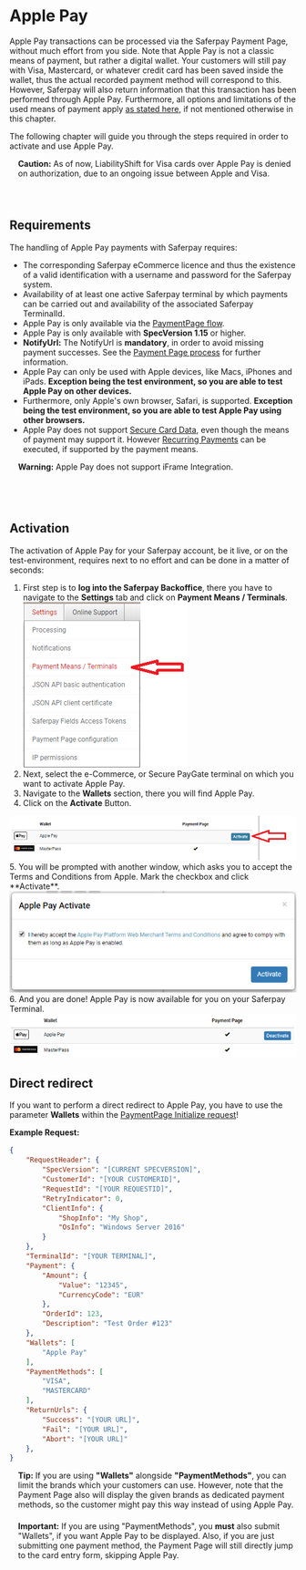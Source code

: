 # Apple Pay

Apple Pay transactions can be processed via the Saferpay Payment Page, without much effort from you side. Note that Apple Pay is not a classic means of payment, but rather a digital wallet. Your customers will still pay with Visa, Mastercard, or whatever credit card has been saved inside the wallet, thus the actual recorded payment method will correspond to this. However, Saferpay will also return information that this transaction has been performed through Apple Pay. Furthermore, all options and limitations of the used means of payment apply [as stated here](index.html#pm-functions), if not mentioned otherwise in this chapter.

The following chapter will guide you through the steps required in order to activate and use Apple Pay.

<div class="danger" style="min-height: 75px;">
  <span class="glyphicon glyphicon-remove-sign" style="color: rgb(224, 122, 105);font-size: 55px;height: 75px;float: left;margin-right: 15px;margin-top: 0;"></span>
  <p>
    <strong>Caution:</strong> As of now, LiabilityShift for Visa cards over Apple Pay is denied on authorization, due to an ongoing issue between Apple and Visa.
  </p>
</div>

## <a name="ppal-requirement"></a> Requirements

The handling of Apple Pay payments with Saferpay requires:

* The corresponding Saferpay eCommerce licence and thus the existence of a valid identification with a username and password for the Saferpay system.
* Availability of at least one active Saferpay terminal by which payments can be carried out and availability of the associated Saferpay TerminalId.
* Apple Pay is only available via the [PaymentPage flow](Integration_PP.html).
* Apple Pay is only available with **SpecVersion 1.15** or higher.
* **NotifyUrl:** The NotifyUrl is **mandatory**, in order to avoid missing payment successes. See the <a href="Integration_PP.html">Payment Page process</a> for further information.
* Apple Pay can only be used with Apple devices, like Macs, iPhones and iPads. <strong>Exception being the test environment, so you are able to test Apple Pay on other devices.</strong>
* Furthermore, only Apple's own browser, Safari, is supported. <strong>Exception being the test environment, so you are able to test Apple Pay using other browsers.</strong>
* Apple Pay does not support [Secure Card Data](scd.html), even though the means of payment may support it. However [Recurring Payments](recurring.html) can be executed, if supported by the payment means.

<div class="danger" style="min-height: 75px;">
  <span class="glyphicon glyphicon-remove-sign" style="color: rgb(224, 122, 105);font-size: 55px;height: 75px;float: left;margin-right: 15px;margin-top: 0;"></span>
  <p><strong>Warning:</strong> Apple Pay does not support iFrame Integration.</p>
</div>

## <a name="apple-activation"></a> Activation

The activation of Apple Pay for your Saferpay account, be it live, or on the test-environment, requires next to no effort and can be done in a matter of seconds:

1. First step is to **log into the Saferpay Backoffice**, there you have to navigate to the **Settings** tab and click on **Payment Means / Terminals**.
<br /><img src="https://raw.githubusercontent.com/saferpay/sndbx/master/images/applepayBO1.png" alt="Apple Pay inside the Saferpay Backoffice">
2. Next, select the e-Commerce, or Secure PayGate terminal on which you want to activate Apple Pay. 
3. Navigate to the **Wallets** section, there you will find Apple Pay.
4. Click on the **Activate** Button.
<img src="https://raw.githubusercontent.com/saferpay/sndbx/master/images/applepayBO2.png" alt="Apple Pay inside the Saferpay Backoffice">
5. You will be prompted with another window, which asks you to accept the Terms and Conditions from Apple. Mark the checkbox and click **Activate**.
<img src="https://raw.githubusercontent.com/saferpay/sndbx/master/images/applepayBO3.png" alt="Apple Pay inside the Saferpay Backoffice">
6. And you are done! Apple Pay is now available for you on your Saferpay Terminal.
<img src="https://raw.githubusercontent.com/saferpay/sndbx/master/images/applepayBO4.png" alt="Apple Pay inside the Saferpay Backoffice">

## <a name="apple-redirect"></a> Direct redirect

If you want to perform a direct redirect to Apple Pay, you have to use the parameter **Wallets** within the [PaymentPage Initialize request](https://saferpay.github.io/jsonapi/#Payment_v1_PaymentPage_Initialize)!

**Example Request:**
```json 
{
    "RequestHeader": {
        "SpecVersion": "[CURRENT SPECVERSION]",
        "CustomerId": "[YOUR CUSTOMERID]",
        "RequestId": "[YOUR REQUESTID]",
        "RetryIndicator": 0,
        "ClientInfo": {
            "ShopInfo": "My Shop",
            "OsInfo": "Windows Server 2016"
        }
    },
    "TerminalId": "[YOUR TERMINAL]",
    "Payment": {
        "Amount": {
            "Value": "12345",
            "CurrencyCode": "EUR"
        },
        "OrderId": 123,
        "Description": "Test Order #123"
    },
    "Wallets": [
        "Apple Pay"
    ],
    "PaymentMethods": [
        "VISA",
        "MASTERCARD"
    ],
    "ReturnUrls": {
        "Success": "[YOUR URL]",
        "Fail": "[YOUR URL]",
        "Abort": "[YOUR URL]"
    },
}

```

<div class="info" style="min-height: 75px;">
  <span class="glyphicon glyphicon-info-sign" style="color: rgb(110, 199, 215);font-size: 55px;height: 75px;float: left;margin-right: 15px;margin-top: 0;"></span>
  <p><strong>Tip:</strong> If you are using <strong>"Wallets"</strong> alongside <strong>"PaymentMethods"</strong>, you can limit the brands which your customers can use. However, note that the Payment Page also will display the given brands as dedicated payment methods, so the customer might pay this way instead of using Apple Pay.</p>
</div>

<div class="warning" style="min-height: 75px;">
  <span class="glyphicon glyphicon-exclamation-sign" style="color: rgb(240, 169, 43);font-size: 55px;float: left;height: 75px;margin-right: 15px;margin-top: 0;"></span>
  <p>
    <strong>Important:</strong> If you are using "PaymentMethods", you <strong>must</strong> also submit "Wallets", if you want Apple Pay to be displayed. Also, if you are just submitting one payment method, the Payment Page will still directly jump to the card entry form, skipping Apple Pay.
  </p>
</div>
